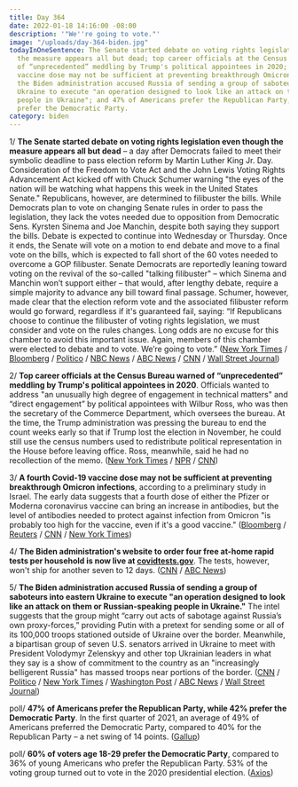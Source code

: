 ```yaml
---
title: Day 364
date: 2022-01-18 14:16:00 -08:00
description: '"We''re going to vote."'
image: "/uploads/day-364-biden.jpg"
todayInOneSentence: The Senate started debate on voting rights legislation even though
  the measure appears all but dead; top career officials at the Census Bureau warned
  of “unprecedented” meddling by Trump's political appointees in 2020; a fourth Covid-19
  vaccine dose may not be sufficient at preventing breakthrough Omicron infections;
  the Biden administration accused Russia of sending a group of saboteurs into eastern
  Ukraine to execute "an operation designed to look like an attack on them or Russian-speaking
  people in Ukraine"; and 47% of Americans prefer the Republican Party, while 42%
  prefer the Democratic Party.
category: biden
---
```


1/ **The Senate started debate on voting rights legislation even though the measure appears all but dead** – a day after Democrats failed to meet their symbolic deadline to pass election reform by Martin Luther King Jr. Day. Consideration of the Freedom to Vote Act and the John Lewis Voting Rights Advancement Act kicked off with Chuck Schumer warning "the eyes of the nation will be watching what happens this week in the United States Senate." Republicans, however, are determined to filibuster the bills. While Democrats plan to vote on changing Senate rules in order to pass the legislation, they lack the votes needed due to opposition from Democratic Sens. Kyrsten Sinema and Joe Manchin, despite both saying they support the bills. Debate is expected to continue into Wednesday or Thursday. Once it ends, the Senate will vote on a motion to end debate and move to a final vote on the bills, which is expected to fall short of the 60 votes needed to overcome a GOP filibuster. Senate Democrats are reportedly leaning toward voting on the revival of the so-called "talking filibuster" – which Sinema and Manchin won’t support either – that would, after lengthy debate, require a simple majority to advance any bill toward final passage. Schumer, however, made clear that the election reform vote and the associated filibuster reform would go forward, regardless if it's guaranteed fail, saying: “If Republicans choose to continue the filibuster of voting rights legislation, we must consider and vote on the rules changes. Long odds are no excuse for this chamber to avoid this important issue. Again, members of this chamber were elected to debate and to vote. We’re going to vote.” ([New York Times](https://www.nytimes.com/2022/01/17/us/politics/senate-voting-rights-bill.html) / [Bloomberg](https://www.bloomberg.com/news/articles/2022-01-18/splintered-democrats-stumble-to-verge-of-defeat-on-voting-rights?srnd=premium&sref=MIBMEEoj) / [Politico](https://www.politico.com/news/2022/01/18/senate-dems-filibuster-showdown-election-reform-527308) / [NBC News](https://www.nbcnews.com/politics/congress/senate-nears-filibuster-clash-over-voting-rights-democrats-brace-failure-n1287615) / [ABC News](https://abcnews.go.com/Politics/senate-debate-voting-rights-ahead-filibuster-showdown/story?id=82325928) / [CNN](https://www.cnn.com/2022/01/18/politics/senate-democrats-voting-bills/index.html) / [Wall Street Journal](https://www.wsj.com/articles/schumer-hits-trouble-after-earlier-wins-in-50-50-senate-11642500001?mod=politics_lead_pos4))

2/ **Top career officials at the Census Bureau warned of “unprecedented” meddling by Trump's political appointees in 2020**. Officials wanted to address "an unusually high degree of engagement in technical matters" and “direct engagement” by political appointees with Wilbur Ross, who was then the secretary of the Commerce Department, which oversees the bureau. At the time, the Trump administration was pressing the bureau to end the count weeks early so that if Trump lost the election in November, he could still use the census numbers used to redistribute political representation in the House before leaving office. Ross, meanwhile, said he had no recollection of the memo. ([New York Times](https://www.nytimes.com/2022/01/15/us/2020-census-trump.html) / [NPR](https://www.npr.org/2022/01/15/1073338121/2020-census-interference-trump) / [CNN](https://www.cnn.com/2022/01/16/politics/census-bureau-commerce-department-trump-political-interference/index.html))

3/ **A fourth Covid-19 vaccine dose may not be sufficient at preventing breakthrough Omicron infections**, according to a preliminary study in Israel. The early data suggests that a fourth dose of either the Pfizer or Moderna coronavirus vaccine can bring an increase in antibodies, but the level of antibodies needed to protect against infection from Omicron "is probably too high for the vaccine, even if it's a good vaccine." ([Bloomberg](https://www.bloomberg.com/news/articles/2022-01-17/israel-trial-suggests-4th-dose-not-warding-off-omicron-infection?sref=MIBMEEoj) / [Reuters](https://www.reuters.com/world/middle-east/israeli-study-shows-4th-shot-covid-19-vaccine-not-able-block-omicron-2022-01-17/) / [CNN](https://www.cnn.com/2022/01/17/health/israel-fourth-dose-early-data/index.html) / [New York Times](https://www.nytimes.com/2022/01/18/world/middleeast/omicron-fourth-shot-israel.html))

4/ **The Biden administration's website to order four free at-home rapid tests per household is now live at [covidtests.gov](https://www.covidtests.gov/)**. The tests, however, won't ship for another seven to 12 days. ([CNN](https://www.cnn.com/2022/01/18/politics/free-covid-tests-wbsite-beta-launched/index.html) / [ABC News](https://abcnews.go.com/Health/live-updates/coronavirus/?id=82303479#82329662))

5/ **The Biden administration accused Russia of sending a group of saboteurs into eastern Ukraine to execute "an operation designed to look like an attack on them or Russian-speaking people in Ukraine."** The intel suggests that the group might “carry out acts of sabotage against Russia’s own proxy-forces,” providing Putin with a pretext for sending some or all of its 100,000 troops stationed outside of Ukraine over the border. Meanwhile, a bipartisan group of seven U.S. senators arrived in Ukraine to meet with President Volodymyr Zelenskyy and other top Ukrainian leaders in what they say is a show of commitment to the country as an "increasingly belligerent Russia" has massed troops near portions of the border. ([CNN](https://www.cnn.com/2022/01/14/politics/us-intelligence-russia-false-flag/) / [Politico](https://www.politico.com/news/2022/01/14/us-intel-russia-false-flag-operation-527112) / [New York Times](https://www.nytimes.com/2022/01/14/us/politics/russia-ukraine-us-intelligence.html) / [Washington Post](https://www.washingtonpost.com/politics/2022/01/17/ukraine-senate-delegation/) / [ABC News](https://abcnews.go.com/Politics/bipartisan-group-senators-meet-ukraine-president-zelenskyy-russian/story?id=82308925) / [Wall Street Journal](https://www.wsj.com/articles/u-s-aims-sanctions-at-pro-russian-separatists-as-antony-blinken-plans-ukraine-russia-meetings-11642529955))

poll/ **47% of Americans prefer the Republican Party, while 42% prefer the Democratic Party**. In the first quarter of 2021, an average of 49% of Americans preferred the Democratic Party, compared to 40% for the Republican Party – a net swing of 14 points. ([Gallup](https://news.gallup.com/poll/388781/political-party-preferences-shifted-greatly-during-2021.aspx))

poll/ **60% of voters age 18-29 prefer the Democratic Party**, compared to 36% of young Americans who prefer the Republican Party. 53% of the voting group turned out to vote in the 2020 presidential election. ([Axios](https://www.axios.com/youth-politics-polling-democrats-d8e7b368-15ca-48c7-8c27-29021b09670d.html))